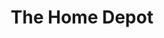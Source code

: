 ---
title: "The Home Depot"
url: /austin/the-home-depot-ranch-road-620-north/
shop: doityourself
---